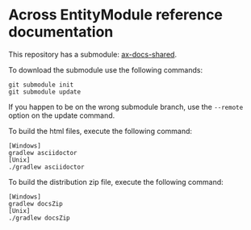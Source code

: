 # Across EntityModule reference documentation

This repository has a submodule: [ax-docs-shared](https://github.com/ForeachOS/ax-docs-shared.git).

To download the submodule use the following commands:

```
git submodule init
git submodule update
```

If you happen to be on the wrong submodule branch, use the `--remote` option on the update command. 

To build the html files, execute the following command:
```
[Windows]
gradlew asciidoctor
[Unix]
./gradlew asciidoctor
```

To build the distribution zip file, execute the following command:
```
[Windows]
gradlew docsZip
[Unix]
./gradlew docsZip
```